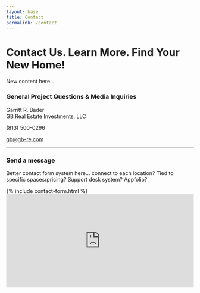 ```yaml
---
layout: base
title: Contact
permalink: /contact
---
```


# Contact Us. Learn More. Find Your New Home!

New content here...

<div class="row">

  <div class="col-md-4">
    <h3>General Project Questions & Media Inquiries</h3>
    <p>Garritt R. Bader<br>GB Real Estate Investments, LLC</p>
    <p><span class="glyphicon glyphicon-earphone"></span> (813) 500-0296</p>
    <p><span class="glyphicon glyphicon-envelope"></span> <a href="mailto:gb@gb-re.com">gb@gb-re.com</a></p>
    <hr class="visible-sm visible-xs">
  </div>

  <div class="col-md-8">
    <h3>Send a message</h3>
    <p>Better contact form system here... connect to each location? Tied to specific spaces/pricing? Support desk system? Appfolio?</p>
    {% include contact-form.html %}
  </div>

  <div class="col-md-12">
    <div class="card">
      <iframe src="https://www.google.com/maps/embed?pb=!1m18!1m12!1m3!1d2845.1165985956145!2d-88.00707688504961!3d44.512765079101236!2m3!1f0!2f0!3f0!3m2!1i1024!2i768!4f13.1!3m3!1m2!1s0x8802e53632d9e7a3%3A0x378cdd70002da499!2s300+N+Van+Buren+St%2C+Green+Bay%2C+WI+54301!5e0!3m2!1sen!2sus!4v1467162496622" width="100%" height="250" frameborder="0" style="border:0" allowfullscreen></iframe>
    </div>
  </div>

</div>
